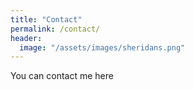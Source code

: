 ```yaml
---
title: "Contact"
permalink: /contact/
header:
  image: "/assets/images/sheridans.png"
---
```


You can contact me here
